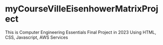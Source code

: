 # myCourseVilleEisenhowerMatrixProject
This is Computer Engineering Essentials Final Project in 2023
Using HTML, CSS, Javascript, AWS Services
